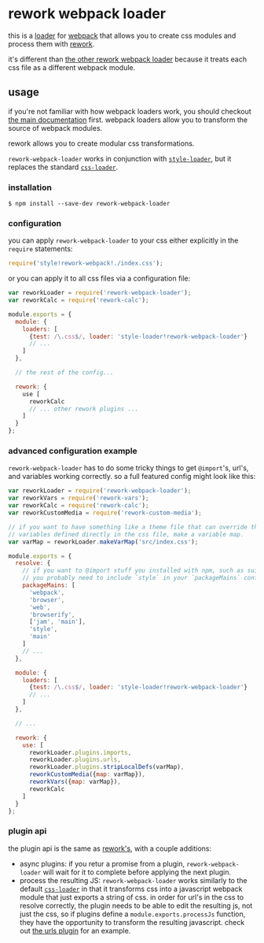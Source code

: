 # rework webpack loader

this is a [loader][] for [webpack][] that allows you to create css modules and
process them with [rework][].

it's different than [the other rework webpack loader][other] because it treats
each css file as a different webpack module.

## usage

if you're not familiar with how webpack loaders work, you should checkout [the
main documentation][loaders] first. webpack loaders allow you to transform the
source of webpack modules.

rework allows you to create modular css transformations.

`rework-webpack-loader` works in conjunction with
[`style-loader`][style-loader], but it replaces the standard
[`css-loader`][css-loader].

### installation

```text
$ npm install --save-dev rework-webpack-loader
```

### configuration

you can apply `rework-webpack-loader` to your css either explicitly in the
`require` statements:

```js
require('style!rework-webpack!./index.css');
```

or you can apply it to all css files via a configuration file:

```js
var reworkLoader = require('rework-webpack-loader');
var reworkCalc = require('rework-calc');

module.exports = {
  module: {
    loaders: [
      {test: /\.css$/, loader: 'style-loader!rework-webpack-loader'}
      // ...
    ]
  },

  // the rest of the config...

  rework: {
    use [
      reworkCalc
      // ... other rework plugins ...
    ]
  }
};
```

### advanced configuration example

`rework-webpack-loader` has to do some tricky things to get `@import`'s, url's,
and variables working correctly. so a full featured config might look like
this:

```js
var reworkLoader = require('rework-webpack-loader');
var reworkVars = require('rework-vars');
var reworkCalc = require('rework-calc');
var reworkCustomMedia = require('rework-custom-media');

// if you want to have something like a theme file that can override the css
// variables defined directly in the css file, make a variable map.
var varMap = reworkLoader.makeVarMap('src/index.css');

module.exports = {
  resolve: {
    // if you want to @import stuff you installed with npm, such as suit css,
    // you probably need to include `style` in your `packageMains` config
    packageMains: [
      'webpack',
      'browser',
      'web',
      'browserify',
      ['jam', 'main'],
      'style',
      'main'
    ]
    // ...
  },

  module: {
    loaders: [
      {test: /\.css$/, loader: 'style-loader!rework-webpack-loader'}
      // ...
    ]
  },

  // ...

  rework: {
    use: [
      reworkLoader.plugins.imports,
      reworkLoader.plugins.urls,
      reworkLoader.plugins.stripLocalDefs(varMap),
      reworkCustomMedia({map: varMap}),
      reworkVars({map: varMap}),
      reworkCalc
    ]
  }
};
```

### plugin api

the plugin api is the same as [rework's][reworkplugins], with a couple
additions:

- async plugins: if you retur a promise from a plugin, `rework-webpack-loader`
  will wait for it to complete before applying the next plugin.
- process the resulting JS: `rework-webpack-loader` works similarly to the
  default [`css-loader`][css-loader] in that it transforms css into a
  javascript webpack module that just exports a string of css. in order for
  url's in the css to resolve correctly, the plugin needs to be able to edit
  the resulting js, not just the css, so if plugins define a
  `module.exports.processJs` function, they have the opportunity to transform
  the resulting javascript. check out [the urls plugin][urlplugin] for an
  example.

[loader]: http://webpack.github.io/docs/using-loaders.html
[webpack]: http://webpack.github.io
[rework]: https://github.com/reworkcss/rework
[other]: https://github.com/okonet/rework-loader
[loaders]: http://webpack.github.io/docs/using-loaders.html
[style-loader]: https://github.com/webpack/style-loader
[css-loader]: https://github.com/webpack/css-loader
[suit]: http://suitcss.github.io
[urlplugin]: https://github.com/aaronj1335/rework-webpack-loader/blob/master/lib/plugins/urls.js
[reworkplugins]: https://github.com/reworkcss/rework#plugins
